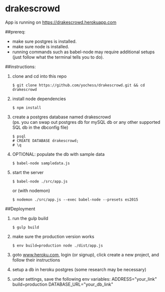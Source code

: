 # drakescrowd

App is running on https://drakescrowd.herokuapp.com

##prereq: 
  - make sure postgres is installed.
  - make sure node is installed.
  - running commands such as babel-node may require additional setups (just follow what the terminal tells you to do).

##instructions:
1. clone and cd into this repo
    ```
    $ git clone https://github.com/yochess/drakescrowd.git && cd drakescrowd
    ```
    
2. install node dependencies
    ```
    $ npm install
    ```
    
3. create a postgres database named drakescrowd  
   (ps. you can swap out postgres db for mySQL db or any other supported SQL db in the dbconfig file)
    ```
    $ psql
    # CREATE DATABASE drakescrowd;
    # \q
    ```
    
3. OPTIONAL: populate the db with sample data
    ```
    $ babel-node sampledata.js
    ```

4. start the server
    ```
    $ babel-node ./src/app.js
    ```
    or (with nodemon)
    ```
    $ nodemon ./src/app.js --exec babel-node --presets es2015
    ```

##Deployment
1. run the gulp build
    ```
    $ gulp build
    ```
    
2. make sure the production version works
    ```
    $ env build=production node ./dist/app.js
    ```

3. goto www.heroku.com, login (or signup), click create a new project, and follow their instructions
4. setup a db in heroku postgres (some research may be necessary)
5. under settings, save the following env variables:
    ADDRESS="your_link"
    build=production
    DATABASE_URL="your_db_link"
